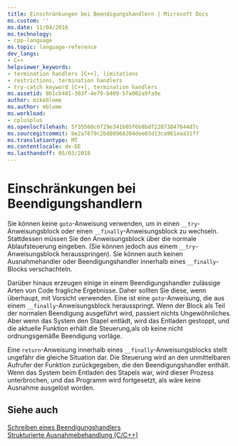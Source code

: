 ```yaml
---
title: Einschränkungen bei Beendigungshandlern | Microsoft Docs
ms.custom: ''
ms.date: 11/04/2016
ms.technology:
- cpp-language
ms.topic: language-reference
dev_langs:
- C++
helpviewer_keywords:
- termination handlers [C++], limitations
- restrictions, termination handlers
- try-catch keyword [C++], termination handlers
ms.assetid: 8b1cb481-303f-4e79-b409-57a002a9fa9e
author: mikeblome
ms.author: mblome
ms.workload:
- cplusplus
ms.openlocfilehash: 5f35560c6f29e341b05f6b8bdf22873847644d7c
ms.sourcegitcommit: be2a7679c2bd80968204dee03d13ca961eaa31ff
ms.translationtype: MT
ms.contentlocale: de-DE
ms.lasthandoff: 05/03/2018
---
```

# <a name="restrictions-on-termination-handlers"></a>Einschränkungen bei Beendigungshandlern
Sie können keine `goto`-Anweisung verwenden, um in einen `__try`-Anweisungsblock oder einen `__finally`-Anweisungsblock zu wechseln. Stattdessen müssen Sie den Anweisungsblock über die normale Ablaufsteuerung eingeben. (Sie können jedoch aus einem `__try`-Anweisungsblock herausspringen). Sie können auch keinen Ausnahmehandler oder Beendigungshandler innerhalb eines `__finally`-Blocks verschachteln.  
  
 Darüber hinaus erzeugen einige in einem Beendigungshandler zulässige Arten von Code fragliche Ergebnisse. Daher sollten Sie diese, wenn überhaupt, mit Vorsicht verwenden. Eine ist eine `goto`-Anweisung, die aus einem `__finally`-Anweisungsblock herausspringt. Wenn der Block als Teil der normalen Beendigung ausgeführt wird, passiert nichts Ungewöhnliches. Aber wenn das System den Stapel entlädt, wird das Entladen gestoppt, und die aktuelle Funktion erhält die Steuerung,als ob keine nicht ordnungsgemäße Beendigung vorläge.  
  
 Eine `return`-Anweisung innerhalb eines `__finally`-Anweisungsblocks stellt ungefähr die gleiche Situation dar. Die Steuerung wird an den unmittelbaren Aufrufer der Funktion zurückgegeben, die den Beendigungshandler enthält. Wenn das System beim Entladen des Stapels war, wird dieser Prozess unterbrochen, und das Programm wird fortgesetzt, als wäre keine Ausnahme ausgelöst worden.  
  
## <a name="see-also"></a>Siehe auch  
 [Schreiben eines Beendigungshandlers](../cpp/writing-a-termination-handler.md)   
 [Strukturierte Ausnahmebehandlung (C/C++)](../cpp/structured-exception-handling-c-cpp.md)